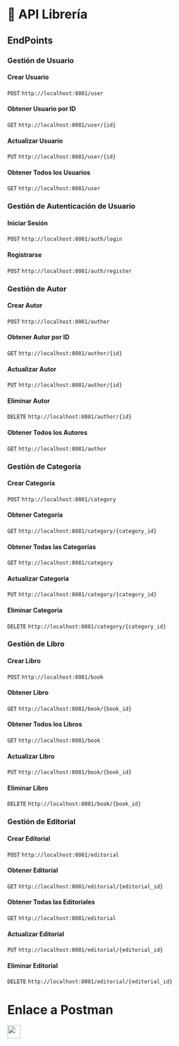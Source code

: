 # 📘 API Librería
## EndPoints

### Gestión de Usuario

#### Crear Usuario
<code style="background-color:#f0f0f0">POST</code> <code>http://localhost:8081/user</code>

#### Obtener Usuario por ID
<code style="background-color:#f0f0f0">GET</code> <code>http://localhost:8081/user/{id}</code>

#### Actualizar Usuario
<code style="background-color:#f0f0f0">PUT</code> <code>http://localhost:8081/user/{id}</code>

#### Obtener Todos los Usuarios
<code style="background-color:#f0f0f0">GET</code> <code>http://localhost:8081/user</code>


### Gestión de Autenticación de Usuario

#### Iniciar Sesión
<code style="background-color:#f0f0f0">POST</code> <code>http://localhost:8081/auth/login</code>

#### Registrarse
<code style="background-color:#f0f0f0">POST</code> <code>http://localhost:8081/auth/register</code>


### Gestión de Autor

#### Crear Autor
<code style="background-color:#f0f0f0">POST</code> <code>http://localhost:8081/author</code>

#### Obtener Autor por ID
<code style="background-color:#f0f0f0">GET</code> <code>http://localhost:8081/author/{id}</code>

#### Actualizar Autor
<code style="background-color:#f0f0f0">PUT</code> <code>http://localhost:8081/author/{id}</code>

#### Eliminar Autor
<code style="background-color:#f0f0f0">DELETE</code> <code>http://localhost:8081/author/{id}</code>

#### Obtener Todos los Autores
<code style="background-color:#f0f0f0">GET</code> <code>http://localhost:8081/author</code>


### Gestión de Categoría

#### Crear Categoría
<code style="background-color:#f0f0f0">POST</code> <code>http://localhost:8081/category</code>

#### Obtener Categoría
<code style="background-color:#f0f0f0">GET</code> <code>http://localhost:8081/category/{category_id}</code>

#### Obtener Todas las Categorías
<code style="background-color:#f0f0f0">GET</code> <code>http://localhost:8081/category</code>

#### Actualizar Categoría
<code style="background-color:#f0f0f0">PUT</code> <code>http://localhost:8081/category/{category_id}</code>

#### Eliminar Categoría
<code style="background-color:#f0f0f0">DELETE</code> <code>http://localhost:8081/category/{category_id}</code>


### Gestión de Libro

#### Crear Libro
<code style="background-color:#f0f0f0">POST</code> <code>http://localhost:8081/book</code>

#### Obtener Libro
<code style="background-color:#f0f0f0">GET</code> <code>http://localhost:8081/book/{book_id}</code>

#### Obtener Todos los Libros
<code style="background-color:#f0f0f0">GET</code> <code>http://localhost:8081/book</code>

#### Actualizar Libro
<code style="background-color:#f0f0f0">PUT</code> <code>http://localhost:8081/book/{book_id}</code>

#### Eliminar Libro
<code style="background-color:#f0f0f0">DELETE</code> <code>http://localhost:8081/book/{book_id}</code>


### Gestión de Editorial

#### Crear Editorial
<code style="background-color:#f0f0f0">POST</code> <code>http://localhost:8081/editorial</code>

#### Obtener Editorial
<code style="background-color:#f0f0f0">GET</code> <code>http://localhost:8081/editorial/{editorial_id}</code>

#### Obtener Todas las Editoriales
<code style="background-color:#f0f0f0">GET</code> <code>http://localhost:8081/editorial</code>

#### Actualizar Editorial
<code style="background-color:#f0f0f0">PUT</code> <code>http://localhost:8081/editorial/{editorial_id}</code>

#### Eliminar Editorial
<code style="background-color:#f0f0f0">DELETE</code> <code>http://localhost:8081/editorial/{editorial_id}</code>

# Enlace a Postman
[<img src="https://assets.getpostman.com/common-share/postman-logo-horizontal-320x132.png" height="30">](https://procesosdelnegocio1.postman.co/workspace/9974ffcd-5a1f-4729-b399-4b275b327a2c)
